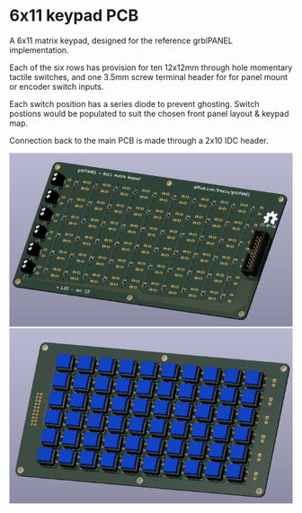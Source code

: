 # 6x11 keypad PCB

A 6x11 matrix keypad, designed for the reference grblPANEL implementation.

Each of the six rows has provision for ten 12x12mm through hole momentary tactile switches, and one 3.5mm screw terminal header for for panel mount or encoder switch inputs.

Each switch position has a series diode to prevent ghosting. Switch postions would be populated to suit the chosen front panel layout & keypad map.

Connection back to the main PCB is made through a 2x10 IDC header.

![keypad #1](https://github.com/dresco/grblpanel_keypad_6x11/blob/master/images/keypad_1.png)
![keypad #2](https://github.com/dresco/grblpanel_keypad_6x11/blob/master/images/keypad_2.png)

